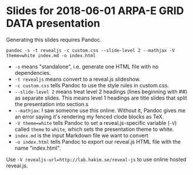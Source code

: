 # Slides for 2018-06-01 ARPA-E GRID DATA presentation

Generating this slides requires Pandoc.

```
pandoc -s -t revealjs -c custom.css --slide-level 2 --mathjax -V theme=white index.md -o index.html
```

- `-s` means "standalone", i.e. generate one HTML file with no dependencies.
- `-t revealjs` means convert to a reveal.js slideshow.
- `-c custom.css` tells Pandoc to use the style rules in custom.css.
- `--slide-level 2` means treat level 2 headings (lines beginning with ##) as separate slides. This means level 1 headings are title slides that split the presentation into section.s
- `--mathjax`: I saw someone use this online. Without it, Pandoc gives me an error saying it's rendering my fenced clode blocks as TeX.
- `-V theme=white` tells Pandoc to set a reveal.js-specific variable (`-V`) called `theme` to `white`, which sets the presentation theme to white.
- `index.md` is the input Markdown file we want to convert
- `-o index.html` tells Pandoc to export our reveal.js HTML file with the name "index.html".

Use `-V revealjs-url=http://lab.hakim.se/reveal-js` to use online hosted reveal.js.
